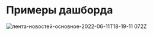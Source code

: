 # Примеры дашборда
![лента-новостей-основное-2022-06-11T18-19-11 072Z](https://user-images.githubusercontent.com/63001821/173200227-9ad1f2fa-333a-45ea-906e-993cfe4c213d.jpg)

